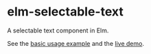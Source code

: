 # elm-selectable-text

A selectable text component in Elm.

See the [basic usage example][example] and the [live demo][demo].

[example]: https://github.com/fauu/elm-selectable-text/tree/master/examples/basic
[demo]: http://fauu.github.io/elm-selectable-text
